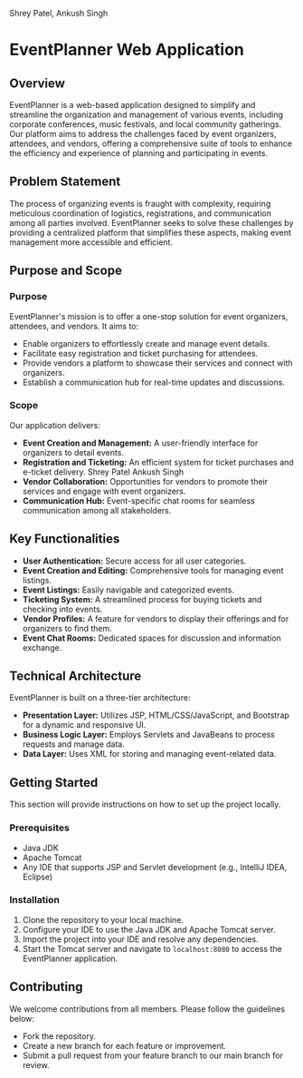 Shrey Patel, Ankush Singh
# EventPlanner Web Application
## Overview
EventPlanner is a web-based application designed to simplify and streamline the
organization and management of various events, including corporate conferences,
music festivals, and local community gatherings. Our platform aims to address the
challenges faced by event organizers, attendees, and vendors, offering a
comprehensive suite of tools to enhance the efficiency and experience of planning and
participating in events.

## Problem Statement
The process of organizing events is fraught with complexity, requiring meticulous
coordination of logistics, registrations, and communication among all parties involved.
EventPlanner seeks to solve these challenges by providing a centralized platform that
simplifies these aspects, making event management more accessible and efficient.

## Purpose and Scope
### Purpose
EventPlanner's mission is to offer a one-stop solution for event organizers, attendees,
and vendors. It aims to:
- Enable organizers to effortlessly create and manage event details.
- Facilitate easy registration and ticket purchasing for attendees.
- Provide vendors a platform to showcase their services and connect with organizers.
- Establish a communication hub for real-time updates and discussions.
### Scope
Our application delivers:
- **Event Creation and Management:** A user-friendly interface for organizers to detail
events.
- **Registration and Ticketing:** An efficient system for ticket purchases and e-ticket
delivery.
Shrey Patel
Ankush Singh
- **Vendor Collaboration:** Opportunities for vendors to promote their services and
engage with event organizers.
- **Communication Hub:** Event-specific chat rooms for seamless communication
among all stakeholders.

## Key Functionalities
- **User Authentication:** Secure access for all user categories.
- **Event Creation and Editing:** Comprehensive tools for managing event listings.
- **Event Listings:** Easily navigable and categorized events.
- **Ticketing System:** A streamlined process for buying tickets and checking into
events.
- **Vendor Profiles:** A feature for vendors to display their offerings and for organizers
to find them.
- **Event Chat Rooms:** Dedicated spaces for discussion and information exchange.
  
## Technical Architecture
EventPlanner is built on a three-tier architecture:
- **Presentation Layer:** Utilizes JSP, HTML/CSS/JavaScript, and Bootstrap for a
dynamic and responsive UI.
- **Business Logic Layer:** Employs Servlets and JavaBeans to process requests and
manage data.
- **Data Layer:** Uses XML for storing and managing event-related data.
  
## Getting Started
This section will provide instructions on how to set up the project locally.

### Prerequisites
- Java JDK
- Apache Tomcat
- Any IDE that supports JSP and Servlet development (e.g., IntelliJ IDEA, Eclipse)

### Installation
1. Clone the repository to your local machine.
2. Configure your IDE to use the Java JDK and Apache Tomcat server.
3. Import the project into your IDE and resolve any dependencies.
4. Start the Tomcat server and navigate to `localhost:8080` to access the EventPlanner
application.

## Contributing
We welcome contributions from all members. Please follow the guidelines below:
- Fork the repository.
- Create a new branch for each feature or improvement.
- Submit a pull request from your feature branch to our main branch for review.
